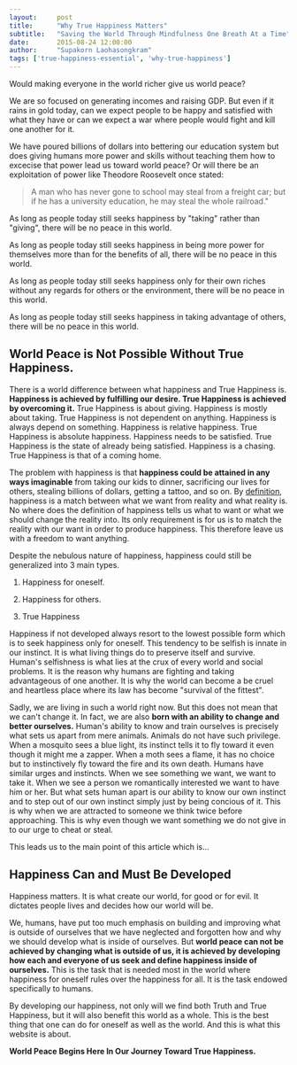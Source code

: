 ```yaml
---
layout:     post
title:      "Why True Happiness Matters"
subtitle:   "Saving the World Through Mindfulness One Breath At a Time"
date:       2015-08-24 12:00:00
author:     "Supakorn Laohasongkram"
tags: ['true-happiness-essential', 'why-true-happiness']
---
```


Would making everyone in the world richer give us world peace? 

We are so focused on generating incomes and raising GDP. But even if it rains in gold today, can we expect people to be happy and satisfied with what they have or can we expect a war where people would fight and kill one another for it. 

<!-- We believe in making the world better and more efficient through technology. But even if we all have the best and latest technology in our hands, would that give us world peace?
 -->
We have poured billions of dollars into bettering our education system but does giving humans more power and skills without teaching them how to excecise that power lead us toward world peace? Or will there be an exploitation of power like Theodore Roosevelt once stated:

<blockquote>A man who has never gone to school may steal from a freight car; but if he has a university education, he may steal the whole railroad."</blockquote>

As long as people today still seeks happiness by "taking" rather than "giving", there will be no peace in this world.

As long as people today still seeks happiness in being more power for themselves more than for the benefits of all, there will be no peace in this world.

As long as people today still seeks happiness only for their own riches without any regards for others or the environment, there will be no peace in this world.

As long as people today still seeks happiness in taking advantage of others, there will be no peace in this world.

<h2>World Peace is Not Possible Without True Happiness.</h2>

There is a world difference between what happiness and True Happiness is. <strong>Happiness is achieved by fulfilling our desire. True Happiness is achieved by overcoming it.</strong> True Happiness is about giving. Happiness is mostly about taking. True Happiness is not dependent on anything. Happiness is always depend on something. Happiness is relative happiness. True Happiness is absolute happiness. Happiness needs to be satisfied. True Happiness is the state of already being satisfied. Happiness is a chasing. True Happiness is that of a coming home. 

The problem with happiness is that <strong>happiness could be attained in any ways imaginable</strong> from taking our kids to dinner, sacrificing our lives for others, stealing billions of dollars, getting a tattoo, and so on. By <a href="/2015/06/01/what_is_happiness/">definition</a>, happiness is a match between what we want from reality and what reality is. No where does the definition of happiness tells us what to want or what we should change the reality into. Its only requirement is for us is to match the reality with our want in order to produce happiness. This therefore leave us with a freedom to want anything.

Despite the nebulous nature of happiness, happiness could still be generalized into 3 main types.

1. Happiness for oneself.

2. Happiness for others.

3. True Happiness

Happiness if not developed always resort to the lowest possible form which is to seek happiness only for oneself. This tendency to be selfish is innate in our instinct. It is what living things do to preserve itself and survive. Human's selfishness is what lies at the crux of every world and social problems. It is the reason why humans are fighting and taking advantageous of one another. It is why the world can become a be cruel and heartless place where its law has become "survival of the fittest".

Sadly, we are living in such a world right now. But this does not mean that we can't change it. In fact, we are also <strong>born with an ability to change and better ourselves.</strong> Human's ability to know and train ourselves is precisely what sets us apart from mere animals. Animals do not have such privilege. When a mosquito sees a blue light, its instinct tells it to fly toward it even though it might me a zapper. When a moth sees a flame, it has no choice but to instinctively fly toward the fire and its own death. Humans have similar urges and instincts. When we see something we want, we want to take it. When we see a person we romantically interested we want to have him or her. But what sets human apart is our ability to know our own instinct and to step out of our own instinct simply just by being concious of it. This is why when we are attracted to someone we think twice before approaching. This is why even though we want something we do not give in to our urge to cheat or steal.

This leads us to the main point of this article which is...

<h2>Happiness Can and Must Be Developed</h2>

Happiness matters. It is what create our world, for good or for evil. It dictates people lives and decides how our world will be. 

We, humans, have put too much emphasis on building and improving what is outside of ourselves that we have neglected and forgotten how and why we should develop what is inside of ourselves. But <strong>world peace can not be achieved by changing what is outside of us, it is achieved by developing how each and everyone of us seek and define happiness inside of ourselves.</strong> This is the task that is needed most in the world where happiness for oneself rules over the happiness for all. It is the task endowed specifically to humans.

By developing our happiness, not only will we find both Truth and True Happiness, but it will also benefit this world as a whole. This is the best thing that one can do for oneself as well as the world. And this is what this website is about.

<strong class="float-center text-center">World Peace Begins Here In Our Journey Toward True Happiness.</strong>